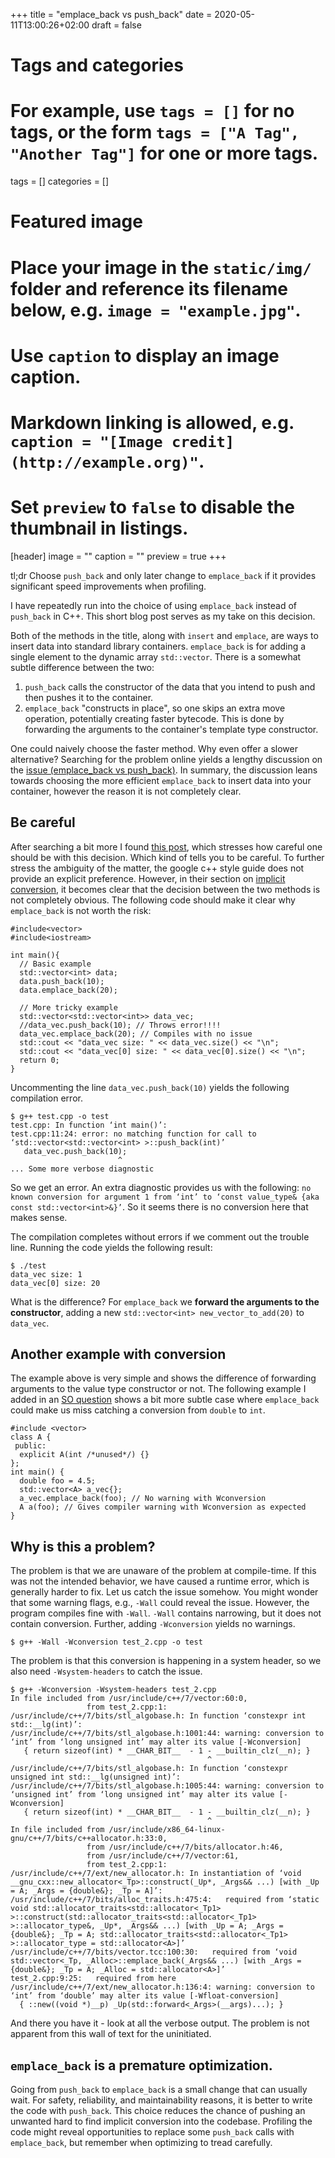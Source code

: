 +++
title = "emplace_back vs push_back"
date = 2020-05-11T13:00:26+02:00
draft = false

# Tags and categories
# For example, use `tags = []` for no tags, or the form `tags = ["A Tag", "Another Tag"]` for one or more tags.
tags = []
categories = []

# Featured image
# Place your image in the `static/img/` folder and reference its filename below, e.g. `image = "example.jpg"`.
# Use `caption` to display an image caption.
#   Markdown linking is allowed, e.g. `caption = "[Image credit](http://example.org)"`.
# Set `preview` to `false` to disable the thumbnail in listings.
[header]
image = ""
caption = ""
preview = true
+++

tl;dr Choose `push_back` and only later change to `emplace_back` if it provides significant speed improvements when profiling.

I have repeatedly run into the choice of using `emplace_back` instead of `push_back` in C++. This short blog post serves as my take on this decision.

Both of the methods in the title, along with `insert` and `emplace`, are ways to insert data into standard library containers. `emplace_back` is for adding a single element to the dynamic array `std::vector`. There is a somewhat subtle difference between the two:

1. `push_back` calls the constructor of the data that you intend to push and then pushes it to the container.
2. `emplace_back` "constructs in place", so one skips an extra move operation, potentially creating faster bytecode. This is done by forwarding the arguments to the container's template type constructor.

One could naively choose the faster method. Why even offer a slower alternative? Searching for the problem online yields a lengthy discussion on the [issue (emplace_back vs push_back)](https://stackoverflow.com/questions/4303513/push-back-vs-emplace-back). In summary, the discussion leans towards choosing the more efficient `emplace_back` to insert data into your container, however the reason it is not completely clear.

## Be careful

After searching a bit more I found [this post](https://abseil.io/tips/112), which stresses how careful one should be with this decision. Which kind of tells you to be careful. To further stress the ambiguity of the matter, the google c++ style guide does not provide an explicit preference. However, in their section on [implicit conversion](https://google.github.io/styleguide/cppguide.html#Implicit_Conversions), it becomes clear that the decision between the two methods is not completely obvious. The following code should make it clear why `emplace_back` is not worth the risk: 

```{cpp}
#include<vector>
#include<iostream>

int main(){
  // Basic example
  std::vector<int> data;
  data.push_back(10);
  data.emplace_back(20);

  // More tricky example
  std::vector<std::vector<int>> data_vec;
  //data_vec.push_back(10); // Throws error!!!!
  data_vec.emplace_back(20); // Compiles with no issue
  std::cout << "data_vec size: " << data_vec.size() << "\n";
  std::cout << "data_vec[0] size: " << data_vec[0].size() << "\n";
  return 0;
}
```

Uncommenting the line `data_vec.push_back(10)` yields the following compilation error.

```
$ g++ test.cpp -o test
test.cpp: In function ‘int main()’:
test.cpp:11:24: error: no matching function for call to ‘std::vector<std::vector<int> >::push_back(int)’
   data_vec.push_back(10);
                        ^
... Some more verbose diagnostic
```

So we get an error. An extra diagnostic provides us with the following: `no known conversion for argument 1 from ‘int’ to ‘const value_type& {aka const std::vector<int>&}’`. So it seems there is no conversion here that makes sense.

The compilation completes without errors if we comment out the trouble line. Running the code yields the following result:


```
$ ./test
data_vec size: 1
data_vec[0] size: 20
```

What is the difference? For `emplace_back` we **forward the arguments to the constructor**, adding a new `std::vector<int> new_vector_to_add(20)` to `data_vec`.  

## Another example with conversion

The example above is very simple and shows the difference of forwarding arguments to the value type constructor or not. The following example I added in an [SO question](https://stackoverflow.com/questions/61592849/no-narrowing-warnings-when-using-emplace-back-instead-of-push-back) shows a bit more subtle case where `emplace_back` could make us miss catching a conversion from `double` to `int`.

```{cpp}
#include <vector>
class A {
 public:
  explicit A(int /*unused*/) {}
};
int main() {
  double foo = 4.5;
  std::vector<A> a_vec{};
  a_vec.emplace_back(foo); // No warning with Wconversion
  A a(foo); // Gives compiler warning with Wconversion as expected
}
```      

## Why is this a problem?

The problem is that we are unaware of the problem at compile-time. If this was not the intended behavior, we have caused a runtime error, which is generally harder to fix. Let us catch the issue somehow. You might wonder that some warning flags, e.g., `-Wall` could reveal the issue. However, the program compiles fine with `-Wall`. `-Wall` contains narrowing, but it does not contain conversion. Further, adding `-Wconversion` yields no warnings.

```
$ g++ -Wall -Wconversion test_2.cpp -o test
```

The problem is that this conversion is happening in a system header, so we also need `-Wsystem-headers` to catch the issue.

```
$ g++ -Wconversion -Wsystem-headers test_2.cpp 
In file included from /usr/include/c++/7/vector:60:0,
                 from test_2.cpp:1:
/usr/include/c++/7/bits/stl_algobase.h: In function ‘constexpr int std::__lg(int)’:
/usr/include/c++/7/bits/stl_algobase.h:1001:44: warning: conversion to ‘int’ from ‘long unsigned int’ may alter its value [-Wconversion]
   { return sizeof(int) * __CHAR_BIT__  - 1 - __builtin_clz(__n); }
                                            ^
/usr/include/c++/7/bits/stl_algobase.h: In function ‘constexpr unsigned int std::__lg(unsigned int)’:
/usr/include/c++/7/bits/stl_algobase.h:1005:44: warning: conversion to ‘unsigned int’ from ‘long unsigned int’ may alter its value [-Wconversion]
   { return sizeof(int) * __CHAR_BIT__  - 1 - __builtin_clz(__n); }
                                            ^
In file included from /usr/include/x86_64-linux-gnu/c++/7/bits/c++allocator.h:33:0,
                 from /usr/include/c++/7/bits/allocator.h:46,
                 from /usr/include/c++/7/vector:61,
                 from test_2.cpp:1:
/usr/include/c++/7/ext/new_allocator.h: In instantiation of ‘void __gnu_cxx::new_allocator<_Tp>::construct(_Up*, _Args&& ...) [with _Up = A; _Args = {double&}; _Tp = A]’:
/usr/include/c++/7/bits/alloc_traits.h:475:4:   required from ‘static void std::allocator_traits<std::allocator<_Tp1> >::construct(std::allocator_traits<std::allocator<_Tp1> >::allocator_type&, _Up*, _Args&& ...) [with _Up = A; _Args = {double&}; _Tp = A; std::allocator_traits<std::allocator<_Tp1> >::allocator_type = std::allocator<A>]’
/usr/include/c++/7/bits/vector.tcc:100:30:   required from ‘void std::vector<_Tp, _Alloc>::emplace_back(_Args&& ...) [with _Args = {double&}; _Tp = A; _Alloc = std::allocator<A>]’
test_2.cpp:9:25:   required from here
/usr/include/c++/7/ext/new_allocator.h:136:4: warning: conversion to ‘int’ from ‘double’ may alter its value [-Wfloat-conversion]
  { ::new((void *)__p) _Up(std::forward<_Args>(__args)...); }
```

And there you have it - look at all the verbose output. The problem is not apparent from this wall of text for the uninitiated.

## `emplace_back` is a premature optimization.

Going from `push_back` to `emplace_back` is a small change that can usually wait. For safety, reliability, and maintainability reasons, it is better to write the code with `push_back`. This choice reduces the chance of pushing an unwanted hard to find implicit conversion into the codebase. Profiling the code might reveal opportunities to replace some `push_back` calls with `emplace_back`, but remember when optimizing to tread carefully.
